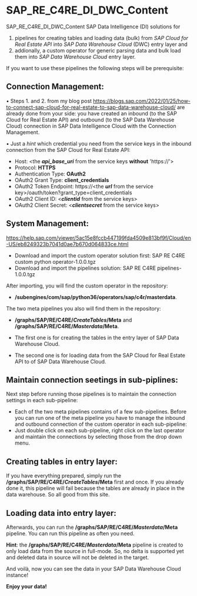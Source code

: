 # SAP_RE_C4RE_DI_DWC_Content
SAP_RE_C4RE_DI_DWC_Content SAP Data Intelligence (DI) solutions for
1. pipelines for creating tables and loading data (bulk) from *SAP Cloud for Real Estate API* into *SAP Data Warehouse Cloud* (DWC) entry layer and
2. addionally, a custom operator for generic parsing data and bulk load them into *SAP Data Warehouse Cloud* entry layer.

If you want to use these pipelines the following steps will be prerequisite:

## Connection Management:

•	Steps 1. and 2. from my blog post https://blogs.sap.com/2022/01/25/how-to-connect-sap-cloud-for-real-estate-to-sap-data-warehouse-cloud/ are already done from your side: you have created an inbound (to the SAP Cloud for Real Estate API) and outbound (to the SAP Data Warehouse Cloud) connection in SAP Data Intelligence Cloud with the Connection Management.

• Just a *hint* which credential you need from the service keys in the inbound connection from the SAP Cloud for Real Estate API:
  
  - Host: 			            <the ***api_base_uri*** from the service keys **without** 'https://'>
  - Protocol: 		          **HTTPS**
  - Authentication Type:	  **OAuth2**
  - OAuth2 Grant Type:	    **client_credentials**
  - OAuth2 Token Endpoint:	https://<the ***url*** from the service key>/oauth/token?grant_type=client_credentials
  - OAuth2 Client ID:	      <***clientid*** from the service keys>
  - OAuth2 Client Secret:	  <***clientsecret*** from the service keys>

## System Management: 
https://help.sap.com/viewer/5ac15e8fccb447199fda4509e813bf9f/Cloud/en-US/eb8249323b7041d0ae7b670d064833ce.html

- Download and import the custom operator solution first: SAP RE C4RE custom python operator-1.0.0.tgz
- Download and import the pipelines solution: SAP RE C4RE pipelines-1.0.0.tgz

After importing, you will find the custom operator in the repository: 
- **/subengines/com/sap/python36/operators/sap/c4r/masterdata**.

The two meta pipelines you also will find them in the repository: 
- **/graphs/SAP/RE/C4RE/*CreateTables*/Meta** and **/graphs/SAP/RE/C4RE/*Masterdata*/Meta**.

- The first one is for creating the tables in the entry layer of SAP Data Warehouse Cloud.
- The second one is for loading data from the SAP Cloud for Real Estate API to of SAP Data Warehouse Cloud.

## Maintain connection seetings in sub-piplines:
Next step before running those pipelines is to maintain the connection settings in each sub-pipeline:
- Each of the two meta pipelines contains of a few sub-pipelines. Before you can run one of the meta pipeline you have to manage the inbound and outbound connection of the custom operator in each sub-pipeline:
- Just double click on each sub-pipeline, right click on the last operator and maintain the connections by selecting those from the drop down menu.

## Creating tables in entry layer:
If you have everything prepared, simply run the **/graphs/SAP/RE/C4RE/*CreateTables*/Meta** first and once. If you already done it, this pipeline will fail because the tables are already in place in the data warehouse. So all good from this site.

## Loading data into entry layer:
Afterwards, you can run the **/graphs/SAP/RE/C4RE/*Masterdata*/Meta** pipeline. You can run this pipeline as often you need.

**Hint**: 
the **/graphs/SAP/RE/C4RE/*Masterdata*/Meta** pipeline is created to only load data from the source in full-mode. So, no delta is supported yet and deleted data in source will not be deleted in the target.

And voilà, now you can see the data in your SAP Data Warehouse Cloud instance!

**Enjoy your data!**

